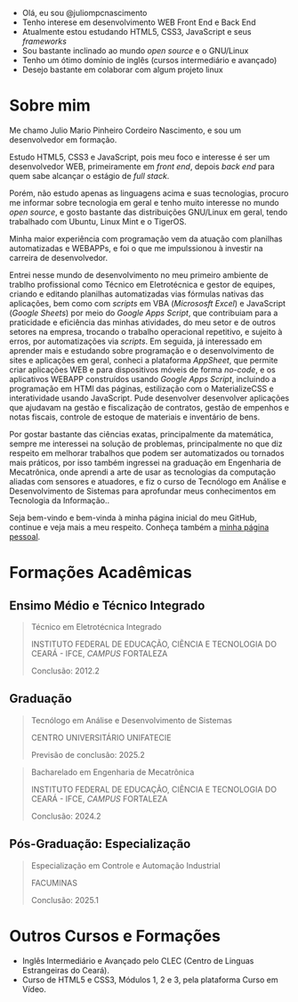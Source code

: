 - Olá, eu sou @juliompcnascimento
- Tenho interese em desenvolvimento WEB Front End e Back End
- Atualmente estou estudando HTML5, CSS3, JavaScript e seus *frameworks*
- Sou bastante inclinado ao mundo *open source* e o GNU/Linux
- Tenho um ótimo domínio de inglês (cursos intermediário e avançado)
- Desejo bastante em colaborar com algum projeto linux

<!---
juliompcnascimento/juliompcnascimento is a ✨ special ✨ repository because its `README.md` (this file) appears on your GitHub profile.
You can click the Preview link to take a look at your changes.
--->
# Sobre mim

Me chamo Julio Mario Pinheiro Cordeiro Nascimento, e sou um desenvolvedor em formação.

Estudo HTML5, CSS3 e JavaScript, pois meu foco e interesse é ser um desenvolvedor WEB, primeiramente em *front end*, depois *back end* para quem sabe alcançar o estágio de *full stack*.

Porém, não estudo apenas as linguagens acima e suas tecnologias, procuro me informar sobre tecnologia em geral e tenho muito interesse no mundo *open source*, e gosto bastante das distribuições GNU/Linux em geral, tendo trabalhado com Ubuntu, Linux Mint e o TigerOS.

Minha maior experiência com programação vem da atuação com planilhas automatizadas e WEBAPPs, e foi o que me impulssionou à investir na carreira de desenvolvedor.

Entrei nesse mundo de desenvolvimento no meu primeiro ambiente de trablho profissional como Técnico em Eletrotécnica e gestor de equipes, criando e editando planilhas automatizadas vias fórmulas nativas das aplicações, bem como com *scripts* em VBA (*Micrososft Excel*) e JavaScript (*Google Sheets*) por meio do *Google Apps Script*, que contribuiam para a praticidade e eficiência das minhas atividades, do meu setor e de outros setores na empresa, trocando o trabalho operacional repetitivo, e sujeito à erros, por automatizações via *scripts*. Em seguida, já interessado em aprender mais e estudando sobre programação e o desenvolvimento de sites e aplicações em geral, conheci a plataforma *AppSheet*, que permite criar aplicações WEB e para dispositivos móveis de forma *no-code*, e os aplicativos WEBAPP construídos usando *Google Apps Script*, incluindo a programação em HTMl das páginas, estilização com o MaterializeCSS e interatividade usando JavaScript. Pude desenvolver desenvolver aplicações que ajudavam na gestão e fiscalização de contratos, gestão de empenhos e notas fiscais, controle de estoque de materiais e inventário de bens.

Por gostar bastante das ciências exatas, principalmente da matemática, sempre me interessei na solução de problemas, principalmente no que diz respeito em melhorar trabalhos que podem ser automatizados ou tornados mais práticos, por isso também ingressei na graduação em Engenharia de Mecatrônica, onde aprendi a arte de usar as tecnologias da computação aliadas com sensores e atuadores, e fiz o curso de Tecnólogo em Análise e Desenvolvimento de Sistemas para aprofundar meus conhecimentos em Tecnologia da Informação..

Seja bem-vindo e bem-vinda à minha página inicial do meu GitHub, continue e veja mais a meu respeito. Conheça também a [minha página pessoal](https://juliompcnascimento.github.io/meu-perfil).

# Formações Acadêmicas

## Ensimo Médio e Técnico Integrado

>
> Técnico em Eletrotécnica Integrado
>
> INSTITUTO FEDERAL DE EDUCAÇÃO, CIẼNCIA E TECNOLOGIA DO CEARÁ - IFCE, *CAMPUS* FORTALEZA
>
> Conclusão: 2012.2
>

## Graduação

>
> Tecnólogo em Análise e Desenvolvimento de Sistemas
>
> CENTRO UNIVERSITÁRIO UNIFATECIE
>
> Previsão de conclusão: 2025.2
>

>
> Bacharelado em Engenharia de Mecatrônica
>
> INSTITUTO FEDERAL DE EDUCAÇÃO, CIẼNCIA E TECNOLOGIA DO CEARÁ - IFCE, *CAMPUS* FORTALEZA
>
> Conclusão: 2024.2
>

## Pós-Graduação: Especialização

>
> Especialização em Controle e Automação Industrial
>
> FACUMINAS
>
> Conclusão: 2025.1
>

# Outros Cursos e Formações

- Inglês Intermediário e Avançado pelo CLEC (Centro de Linguas Estrangeiras do Ceará).
- Curso de HTML5 e CSS3, Módulos 1, 2 e 3, pela plataforma Curso em Vídeo.
